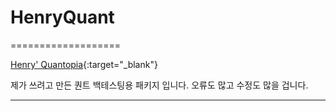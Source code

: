 # HenryQuant
===================

[Henry' Quantopia](http://henryquant.blogspot.kr/){:target="_blank"}

제가 쓰려고 만든
퀀트 백테스팅용 패키지 입니다. 
오류도 많고 수정도 많을 겁니다.

----------
